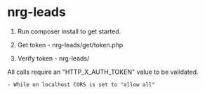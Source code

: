 # nrg-leads

1. Run composer install to get started.

2. Get token - nrg-leads/get/token.php

3. Verify token - nrg-leads/

All calls require an "HTTP_X_AUTH_TOKEN" value to be validated.

    - While on localhost CORS is set to "allow all"
